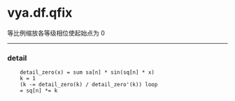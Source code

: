 # vya.df.qfix
等比例缩放各等级相位使起始点为 0

---
### detail
```
	detail_zero(x) = sum sa[n] * sin(sq[n] * x)
	k = 1
	(k -= detail_zero(k) / detail_zero'(k)) loop
	= sq[n] *= k
```
